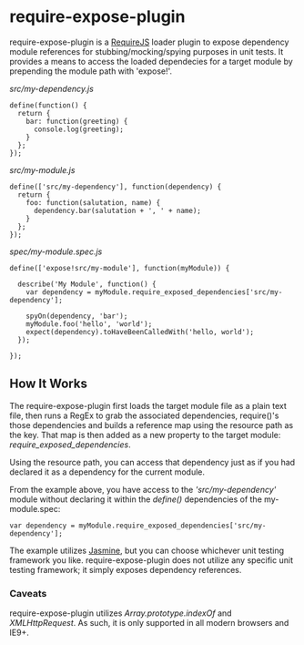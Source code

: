 # require-expose-plugin

require-expose-plugin is a [RequireJS](http://requirejs.org/ 'RequireJS') loader plugin to expose dependency module references for stubbing/mocking/spying purposes in unit tests. It provides a means to access the loaded dependecies for a target module by prepending the module path with 'expose!'.

_src/my-dependency.js_

    define(function() {
      return {
        bar: function(greeting) {
          console.log(greeting);
        }
      };
    });

_src/my-module.js_

    define(['src/my-dependency'], function(dependency) {
      return {
        foo: function(salutation, name) {
          dependency.bar(salutation + ', ' + name);
        }
      };
    });

_spec/my-module.spec.js_

    define(['expose!src/my-module'], function(myModule)) {
    
      describe('My Module', function() {
        var dependency = myModule.require_exposed_dependencies['src/my-dependency'];
        
        spyOn(dependency, 'bar');
        myModule.foo('hello', 'world');
        expect(dependency).toHaveBeenCalledWith('hello, world');
      });
      
    });

## How It Works

The require-expose-plugin first loads the target module file as a plain text file, then runs a RegEx to grab the associated dependencies, require()'s those dependencies and builds a reference map using the resource path as the key. That map is then added as a new property to the target module: _require_exposed_dependencies_.

Using the resource path, you can access that dependency just as if you had declared it as a dependency for the current module.

From the example above, you have access to the _'src/my-dependency'_ module without declaring it within the _define()_ dependencies of the my-module.spec:

    var dependency = myModule.require_exposed_dependencies['src/my-dependency'];

The example utilizes [Jasmine](http://pivotal.github.com/jasmine/), but you can choose whichever unit testing framework you like. require-expose-plugin does not utilize any specific unit testing framework; it simply exposes dependency references.

### Caveats
require-expose-plugin utilizes _Array.prototype.indexOf_ and _XMLHttpRequest_. As such, it is only supported in all modern browsers and IE9+.